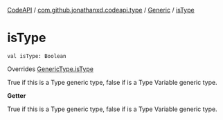 [CodeAPI](../../index.md) / [com.github.jonathanxd.codeapi.type](../index.md) / [Generic](index.md) / [isType](.)

# isType

`val isType: Boolean`

Overrides [GenericType.isType](../-generic-type/is-type.md)

True if this is a Type generic type, false if is a Type Variable generic type.

**Getter**

True if this is a Type generic type, false if is a Type Variable generic type.

